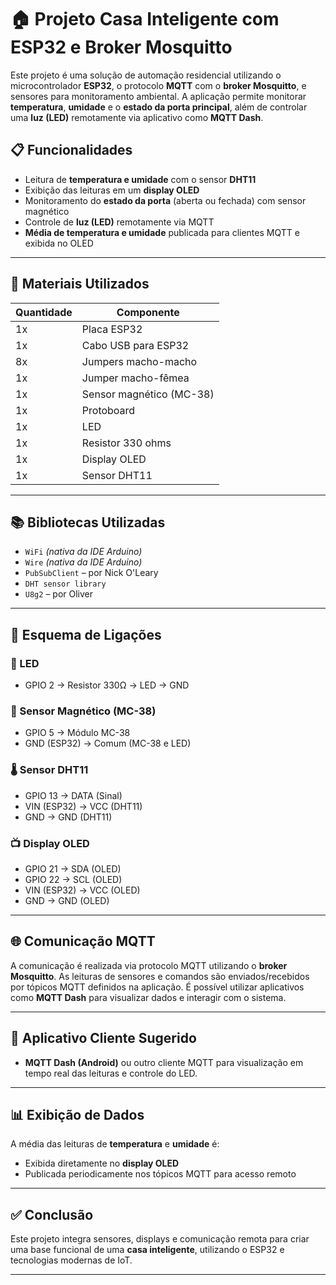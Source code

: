 # 🏠 Projeto Casa Inteligente com ESP32 e Broker Mosquitto

Este projeto é uma solução de automação residencial utilizando o microcontrolador **ESP32**, o protocolo **MQTT** com o **broker Mosquitto**, e sensores para monitoramento ambiental. A aplicação permite monitorar **temperatura**, **umidade** e o **estado da porta principal**, além de controlar uma **luz (LED)** remotamente via aplicativo como **MQTT Dash**.

## 📋 Funcionalidades

- Leitura de **temperatura e umidade** com o sensor **DHT11**
- Exibição das leituras em um **display OLED**
- Monitoramento do **estado da porta** (aberta ou fechada) com sensor magnético
- Controle de **luz (LED)** remotamente via MQTT
- **Média de temperatura e umidade** publicada para clientes MQTT e exibida no OLED

---

## 🧰 Materiais Utilizados

| Quantidade | Componente                         |
|------------|-------------------------------------|
| 1x         | Placa ESP32                         |
| 1x         | Cabo USB para ESP32                 |
| 8x         | Jumpers macho-macho                 |
| 1x         | Jumper macho-fêmea                  |
| 1x         | Sensor magnético (MC-38)            |
| 1x         | Protoboard                          |
| 1x         | LED                                 |
| 1x         | Resistor 330 ohms                   |
| 1x         | Display OLED                        |
| 1x         | Sensor DHT11                        |

---

## 📚 Bibliotecas Utilizadas

- `WiFi` *(nativa da IDE Arduino)*
- `Wire` *(nativa da IDE Arduino)*
- `PubSubClient` – por Nick O'Leary
- `DHT sensor library`
- `U8g2` – por Oliver

---

## 📌 Esquema de Ligações

### 🔌 LED
- GPIO 2 → Resistor 330Ω → LED → GND

### 🚪 Sensor Magnético (MC-38)
- GPIO 5 → Módulo MC-38
- GND (ESP32) → Comum (MC-38 e LED)

### 🌡️ Sensor DHT11
- GPIO 13 → DATA (Sinal)
- VIN (ESP32) → VCC (DHT11)
- GND → GND (DHT11)

### 📺 Display OLED
- GPIO 21 → SDA (OLED)
- GPIO 22 → SCL (OLED)
- VIN (ESP32) → VCC (OLED)
- GND → GND (OLED)

---

## 🌐 Comunicação MQTT

A comunicação é realizada via protocolo MQTT utilizando o **broker Mosquitto**. As leituras de sensores e comandos são enviados/recebidos por tópicos MQTT definidos na aplicação. É possível utilizar aplicativos como **MQTT Dash** para visualizar dados e interagir com o sistema.

---

## 📱 Aplicativo Cliente Sugerido

- **MQTT Dash (Android)** ou outro cliente MQTT para visualização em tempo real das leituras e controle do LED.

---

## 📊 Exibição de Dados

A média das leituras de **temperatura** e **umidade** é:
- Exibida diretamente no **display OLED**
- Publicada periodicamente nos tópicos MQTT para acesso remoto

---

## ✅ Conclusão

Este projeto integra sensores, displays e comunicação remota para criar uma base funcional de uma **casa inteligente**, utilizando o ESP32 e tecnologias modernas de IoT.

---

